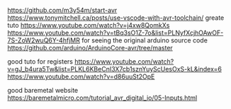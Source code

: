 https://github.com/m3y54m/start-avr
https://www.tonymitchell.ca/posts/use-vscode-with-avr-toolchain/
greate tuto https://www.youtube.com/watch?v=j4xw8QomkXs
https://www.youtube.com/watch?v=tBq3sO1Z-7o&list=PLNyfXcjhOAwOF-7S-ZoW2wuQ6Y-4hfjMR
for seeing the original arduino source code https://github.com/arduino/ArduinoCore-avr/tree/master

good tuto for registers https://www.youtube.com/watch?v=gJ_b4ura5Tw&list=PLKL6KBeCnI3X7cb1sznYuyScUesOxS-kL&index=6
https://www.youtube.com/watch?v=d86uuSt2OpE

good baremetal website https://baremetalmicro.com/tutorial_avr_digital_io/05-Inputs.html